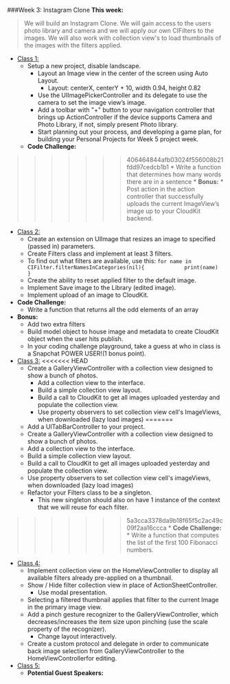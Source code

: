 ###Week 3: Instagram Clone
**This week:**
>We will build an Instagram Clone. We will gain access to the users photo library and camera and we will
apply our own CIFilters to the images. We will also work with collection view's to load thumbnails
of the images with the filters applied.

  * [Class 1:](class-1/)
  	* Setup a new project, disable landscape.
	  * Layout an Image view in the center of the screen using Auto Layout.
		* Layout: centerX, centerY + 10, width 0.94, height 0.82
	  * Use the UIImagePickerController and its delegate to use the camera to set the image view’s image.
	  * Add a toolbar with "+" button to your navigation controller that brings up ActionController if the device supports Camera and Photo Library, if not, simply present Photo library.
	  * Start planning out your process, and developing a game plan, for building your Personal Projects for Week 5 project week.
	* **Code Challenge:**
>>>>>>> 406464844afb03024f556008b21fdd97cedcb1b1
		* Write a function that determines how many words there are in a sentence
	* **Bonus:**
		* Post action in the action controller that successfully uploads the current ImageView’s image up to your CloudKit backend.
  * [Class 2:](class-2/)
    * Create an extension on UIImage that resizes an image to specified (passed in) parameters.
    * Create Filters class and implement at least 3 filters.
    * To find out what filters are available, use this:
  	`for name in CIFilter.filterNamesInCategories(nil){            
  	print(name)
  	}`
    * Create the ability to reset applied filter to the default image.
    * Implement Save image to the Library (edited image).
    * Implement upload of an image to CloudKit.
  * **Code Challenge:**
    * Write a function that returns all the odd elements of an array
  * **Bonus:**
    * Add two extra filters
    * Build model object to house image and metadata to create CloudKit object when the user hits publish.
    * In your coding challenge playground, take a guess at who in class is a Snapchat POWER USER!(1 bonus point).
  * [Class 3:](class-3/)
<<<<<<< HEAD
  	* Create a GalleryViewController with a collection view designed to show a bunch of photos.
	  * Add a collection view to the interface.
	  * Build a simple collection view layout.
	  * Build a call to CloudKit to get all images uploaded yesterday and populate the collection view.
	  * Use property observers to set collection view cell's ImageViews, when downloaded (lazy load images)
=======
    * Add a UITabBarController to your project.
    * Create a GalleryViewController with a collection view designed to show a bunch of photos.
    * Add a collection view to the interface.
    * Build a simple collection view layout.
    * Build a call to CloudKit to get all images uploaded yesterday and populate the collection view.
    * Use property observers to set collection view cell's imageViews, when downloaded (lazy load images)
    * Refactor your Filters class to be a singleton.
    	* This new singleton should also on have 1 instance of the context that we will reuse for each filter.
>>>>>>> 5a3cca3378da9b18f65f5c2ac49c09f2aa16ccca
	* **Code Challenge:**
		* Write a function that computes the list of the first 100 Fibonacci numbers.
  * [Class 4:](class-4/)
 	  * Implement collection view on the HomeViewController to display all available filters already pre-applied on a thumbnail.
	  * Show / Hide filter collection view in place of ActionSheetController.
		* Use modal presentation.
	  * Selecting a filtered thumbnail applies that filter to the current Image in the primary image view.
	  * Add a pinch gesture recognizer to the GalleryViewController, which decreases/increases the item size upon pinching (use the scale property of the recognizer).
		* Change layout interactively.
	  * Create a custom protocol and delegate in order to communicate back image selection from GalleryViewController to the HomeViewControllerfor editing.
  * [Class 5:](class-5/)
  	* **Potential Guest Speakers:**
